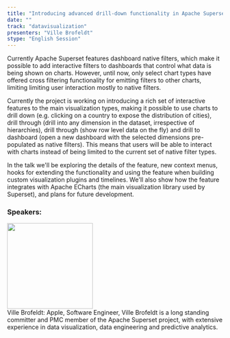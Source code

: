 ```yaml
---
title: "Introducing advanced drill-down functionality in Apache Superset using Apache ECharts"
date: "" 
track: "datavisualization"
presenters: "Ville Brofeldt"
stype: "English Session"
---
```

Currently Apache Superset features dashboard native filters, which make it possible to add interactive filters to dashboards that control what data is being shown on charts. However, until now, only select chart types have offered cross filtering functionality for emitting filters to other charts, limiting limiting user interaction mostly to native filters.

Currently the project is working on introducing a rich set of interactive features to the main visualization types, making it possible to use charts to drill down (e.g. clicking on a country to expose the distribution of cities), drill through (drill into any dimension in the dataset, irrespective of hierarchies), drill through (show row level data on the fly) and drill to dashboard (open a new dashboard with the selected dimensions pre-populated as native filters). This means that users will be able to interact with charts instead of being limited to the current set of native filter types.

In the talk we'll be exploring the details of the feature, new context menus, hooks for extending the functionality and using the feature when building custom visualization plugins and timelines. We'll also show how the feature integrates with Apache ECharts (the main visualization library used by Superset), and plans for future development.
 ### Speakers: 
 <img src="images/speaker/1227.png" width="200" /><br>Ville Brofeldt: Apple, Software Engineer, Ville Brofeldt is a long standing committer and PMC member of the Apache Superset project, with extensive experience in data visualization, data engineering and predictive analytics.

 